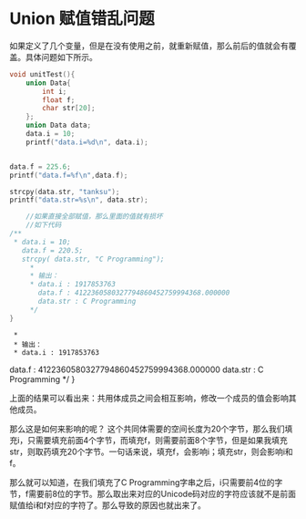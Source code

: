 # Union 赋值错乱问题

如果定义了几个变量，但是在没有使用之前，就重新赋值，那么前后的值就会有覆盖。具体问题如下所示。

```c
void unitTest(){
    union Data{
        int i;
        float f;
        char str[20];
    };
    union Data data;
    data.i = 10;
    printf("data.i=%d\n", data.i);


data.f = 225.6;
printf("data.f=%f\n",data.f);

strcpy(data.str, "tanksu");
printf("data.str=%s\n", data.str);

	//如果直接全部赋值，那么里面的值就有损坏
	//如下代码
/**
 * data.i = 10;
   data.f = 220.5;
   strcpy( data.str, "C Programming");
     * 
     * 输出：
     * data.i : 1917853763
       data.f : 4122360580327794860452759994368.000000
       data.str : C Programming
     */
}
```


     * 
     * 输出：
     * data.i : 1917853763
data.f : 4122360580327794860452759994368.000000
data.str : C Programming
          */
}

上面的结果可以看出来：共用体成员之间会相互影响，修改一个成员的值会影响其他成员。

那么这是如何来影响的呢？ 
这个共同体需要的空间长度为20个字节，那么我们填充i，只需要填充前面4个字节，而填充f，则需要前面8个字节，但是如果我填充str，则取药填充20个字节。一句话来说，填充f，会影响i；填充str，则会影响i和f。

那么就可以知道，在我们填充了C Programming字串之后，i只需要前4位的字节，f需要前8位的字节。那么取出来对应的Unicode码对应的字符应该就不是前面赋值给i和f对应的字符了。那么导致的原因也就出来了。
